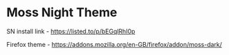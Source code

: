 # Moss Night Theme

SN install link - https://listed.to/p/bEGqlRhI0p

Firefox theme - https://addons.mozilla.org/en-GB/firefox/addon/moss-dark/